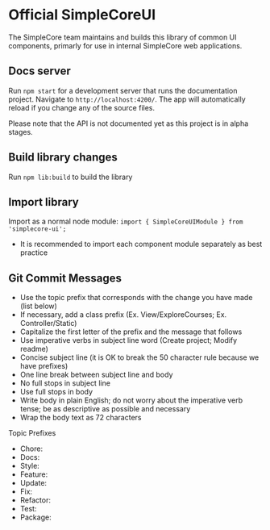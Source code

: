 # Official SimpleCoreUI
The SimpleCore team maintains and builds this library of common UI components, primarly for use in internal SimpleCore web applications.

## Docs server

Run `npm start` for a development server that runs the documentation project. Navigate to `http://localhost:4200/`. The app will automatically reload if you change any of the source files.

Please note that the API is not documented yet as this project is in alpha stages.

## Build library changes
Run `npm lib:build` to build the library

## Import library
Import as a normal node module: `import { SimpleCoreUIModule } from 'simplecore-ui';`
- It is recommended to import each component module separately as best practice

## Git Commit Messages
- Use the topic prefix that corresponds with the change you have made (list below)
- If necessary, add a class prefix (Ex. View/ExploreCourses; Ex. Controller/Static)
- Capitalize the first letter of the prefix and the message that follows
- Use imperative verbs in subject line word (Create project; Modify readme)
- Concise subject line (it is OK to break the 50 character rule because we have prefixes)
- One line break between subject line and body
- No full stops in subject line
- Use full stops in body
- Write body in plain English; do not worry about the imperative verb tense; be as descriptive as possible and necessary
- Wrap the body text as 72 characters

Topic Prefixes
- Chore:
- Docs:
- Style:
- Feature:
- Update:
- Fix:
- Refactor:
- Test:
- Package:
